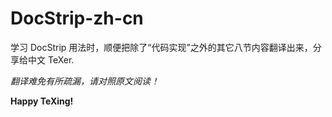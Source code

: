 # DocStrip-zh-cn
学习 DocStrip 用法时，顺便把除了“代码实现”之外的其它八节内容翻译出来，分享给中文 TeXer.

*翻译难免有所疏漏，请对照原文阅读！*

**Happy TeXing!**
